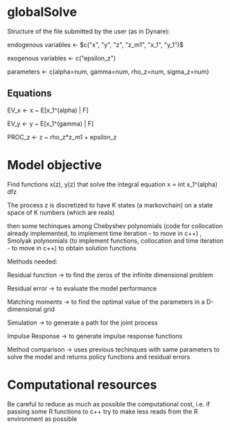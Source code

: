 # globalSolve

Structure of the file submitted by the user (as in Dynare):

endogenous variables <- $c("x", "y", "z", "z_m1", "x_1", "y_1")$

exogenous variables <- c("epsilon_z")

parameters <- c(alpha=num, gamma=num, rho_z=num, sigma_z=num)

## Equations

EV_x <- x ~ E[x_1^(alpha) | F] 

EV_y <- y ~ E[x_1^(gamma) | F]

PROC_z <- z ~ rho_z*z_m1 + epsilon_z

# Model objective

Find functions x(z), y(z) that solve the integral equation x = int x_1^(alpha) dfz

The process z is discretized to have K states (a markovchain) on a state space of K numbers (which are reals)

then some techinques among Chebyshev polynomials (code for collocation already implemented, to implement time iteration - to move in c++) , Smolyak polynomials (to implement functions, collocation and time iteration - to move in c++) to obtain solution functions

Methods needed:

Residual function -> to find the zeros of the infinite dimensional problem

Residual error -> to evaluate the model performance

Matching moments -> to find the optimal value of the parameters in a D-dimensional grid

Simulation -> to generate a path for the joint process

Impulse Response -> to generate impulse response functions

Method comparison -> uses previous techinques with same parameters to solve the model and returns policy functions and residual errors

# Computational resources

Be careful to reduce as much as possible the computational cost, i.e. if passing some R functions to c++ try to make less reads from the R environment as possible
